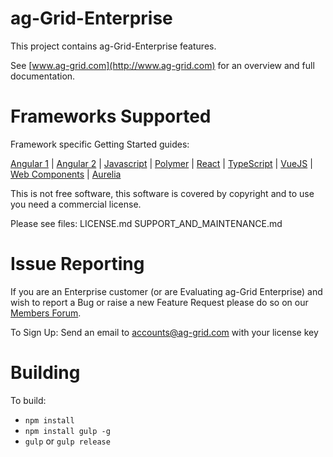 
ag-Grid-Enterprise
==============

This project contains ag-Grid-Enterprise features.

See [www.ag-grid.com](http://www.ag-grid.com) for an overview and full documentation.

Frameworks Supported
====================
Framework specific Getting Started guides:

[Angular 1](https://www.ag-grid.com/angular-grid/) | [Angular 2](https://www.ag-grid.com/angular-grid/) | [Javascript](https://www.ag-grid.com/javascript-grid/) | [Polymer](https://www.ag-grid.com/best-polymer-data-grid/) | [React](https://www.ag-grid.com/react-grid/) | [TypeScript](https://www.ag-grid.com/ag-grid-building-typescript/) | [VueJS](https://www.ag-grid.com/vuejs-grid/) | [Web Components](https://www.ag-grid.com/best-web-component-data-grid/) | [Aurelia](https://www.ag-grid.com/best-aurelia-data-grid/) 

This is not free software, this software is covered by copyright and to use you need a commercial license.

Please see files:
LICENSE.md
SUPPORT_AND_MAINTENANCE.md

Issue Reporting
==============

If you are an Enterprise customer (or are Evaluating ag-Grid Enterprise) and wish to report a Bug or raise a new Feature Request please do so on our [Members Forum](https://ag-grid.com/forum/forumdisplay.php?fid=5).

To Sign Up:
Send an email to accounts@ag-grid.com with your license key

Building
==============

To build:
- `npm install`
- `npm install gulp -g`
- `gulp` or `gulp release`
